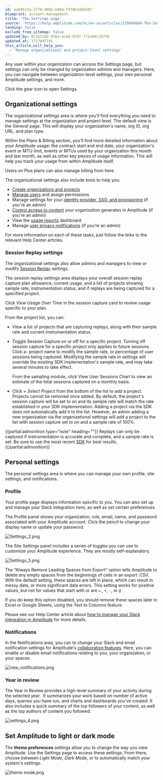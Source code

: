 ```yaml
---
id: aa69523a-2f70-40bb-b904-f478b24d6587
blueprint: account-management
title: 'The Settings page'
source: 'https://help.amplitude.com/hc/en-us/articles/235649848-The-Settings-page'
landing: false
exclude_from_sitemap: false
updated_by: 0c3a318b-936a-4cbd-8fdf-771a90c297f0
updated_at: 1717697745
this_article_will_help_you:
  - 'Manage organizational and project-level settings'
---
```

Any user within your organization can access the Settings page, but settings can only be changed by organization admins and managers. Here, you can navigate between organization-level settings, your own personal Amplitude settings, and more.

Click the gear icon to open Settings. 

## Organizational settings

The organizational settings area is where you'll find everything you need to manage settings at the organization and project level. The default view is the General page. This will display your organization's name, org ID, org URL, and plan type. 

Within the Plans & Billing section, you’ll find more detailed information about your Amplitude usage: the contract start and end date, your organization's event or MTU limit, events or MTUs used by your organization this month and last month, as well as other key pieces of usage information. This will help you track your usage from within Amplitude itself.

Users on Plus plans can also manage billing from here.

The organizational settings also include tools to help you:

* [Create organizations and projects](/docs/admin/account-management/manage-orgs-projects)
* [Manage users](/docs/admin/account-management/manage-users) and assign permissions
* Manage settings for your [identity provider, SSO, and provisioning](/docs/admin/single-sign-on/sso) (if you're an admin)
* [Control access to content](/docs/analytics/share-external) your organization generates in Amplitude (if you're an admin)
* View the [usage reports](/docs/admin/billing-use/usage-reports) dashboard
* Manage [user privacy notifications](/docs/admin/account-management/manage-notifications) (if you're an admin)

For more information on each of these tasks, just follow the links to the relevant Help Center articles.

### Session Replay settings

The organizational settings also allow admins and managers to view or modify [Session Replay](/docs/session-replay) settings.

The session replay settings area displays your overall session replay capture plan allowance, current usage, and a list of projects showing sample rate, instrumentation status, and if replays are being captured for a specified project.

Click *View Usage Over Time* in the session capture card to review usage specific to your plan.

From the project list, you can:

- View a list of projects that are capturing replays, along with their sample rate and current instrumentation status.
- Toggle Session Capture on or off for a specific project. Turning off session capture for a specific project only applies to future sessions.
Click a- project name to modify the sample rate, or percentage of user sessions being captured. Modifying the sample rate in settings will override the existing SDK implementation's sample rate, and may take several minutes to take effect.

    From the sampling module, click View User Sessions Chart to view an estimate of the total sessions captured on a monthly basis. 

- Click *+ Select Projec*t from the bottom of the list to add a project. Projects cannot be removed once added.
By default, the project's session capture will be set to on and its sample rate will match the rate established in your SDK implementation. Adding a project via the SDK does not automatically add it to the list. However, an admin adding a new organization via the organizational settings will add a project to the list with session capture set to on and a sample rate of 100%.

{{partial:admonition type="note" heading=""}}
Replays can only be captured if instrumentation is accurate and complete, and a sample rate is set. Be sure to use the most recent [SDK](/docs/sdks) for best results.
{{/partial:admonition}}



## Personal settings

The personal settings area is where you can manage your own profile, site settings, and notifications.

### Profile

Your profile page displays information specific to you. You can also set up and manage your Slack integration here, as well as set certain preferences.

The Profile panel shows your organization, role, email, name, and password associated with your Amplitude account. Click the pencil to change your display name or update your password. 

![Settings_2.png](/docs/output/img/account-management/settings-2-png.png)

The Site Settings panel includes a series of toggles you can use to customize your Amplitude experience. They are mostly self-explanatory.

![Settings_3.png](/docs/output/img/account-management/settings-3-png.png)

The "Always Remove Leading Spaces from Export” option tells Amplitude to delete any empty spaces from the beginnings of cells in an export .CSV. With the default setting, these spaces are left in place, which can result in messy data, or more significant data errors. This setting works for positive values, but not for values that start with or are `=` , `+`, `-`, or `@`

If you do keep this option disabled, you should remove these spaces later in Excel or Google Sheets, using the Text to Columns feature.

Please see our Help Center article about [how to manage your Slack integration in Amplitude](/docs/analytics/integrate-slack) for more details.

### Notifications

In the Notifications area, you can to change your Slack and email notification settings for Amplitude's [collaboration features](/docs/analytics/charts/chart-basics). Here, you can enable or disable email notifications relating to you, your organization, or your spaces.

![new_notifications.png](/docs/output/img/account-management/new-notifications-png.png)

### Year in review

The Year in Review provides a high-level summary of your activity during the selected year.  It summarizes your work based on number of active days, queries you have run, and charts and dashboards you've created. It also includes a quick summary of the top followers of your content, as well as the top authors of content you followed.

![settings_4.png](/docs/output/img/account-management/settings-4-png.png)

## Set Amplitude to light or dark mode

The **theme preferences** settings allow you to change the way you view Amplitude. Use the Settings page to access these settings. From there, choose between *Light Mode*, *Dark Mode*, or to automatically match your system's settings.

![theme mode.png](/docs/output/img/account-management/theme-mode-png.png)